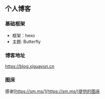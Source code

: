 ## 个人博客

### 基础框架
+ 框架：hexo
+ 主题: Butterfly


### 博客地址
<a href="https://blog.xiguayun.cn" target="_blank">https://blog.xiguayun.cn</a>


### 图床

感谢[https://sm.ms/](https://sm.ms/)提供的图床
